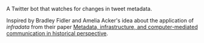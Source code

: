 A Twitter bot that watches for changes in tweet metadata. 

Inspired by Bradley Fidler and Amelia Acker's idea about the application of
*infradata* from their paper [Metadata, infrastructure, and computer-mediated
communication in historical perspective](https://dx.doi.org/10.1002/asi.23660).

